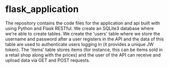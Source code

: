 # flask_application
The repository contains the code files for the application and api built with using Python and Flask RESTful. We create an SQLite3 database where we're able to create tables. We create the 'users' table where we store the username and password after a user registers in the API and the data of this table are used to authenticate users logging in (it provides a unique JW token). The 'items' table stores items (for instance, this can be items sold in a retail shop along with the prices) and the user of the API can receive and upload data via GET and POST requests.
